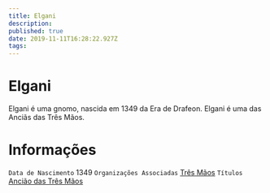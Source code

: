 ```yaml
---
title: Elgani
description: 
published: true
date: 2019-11-11T16:28:22.927Z
tags: 
---
```


<!-- SUBTITLE: Visão geral sobre Elgani -->

# Elgani
Elgani é uma gnomo, nascida em 1349 da Era de Drafeon. Elgani é uma das Anciãs das Três Mãos.

# Informações
`Data de Nascimento` 1349 
`Organizações Associadas` [Três Mãos](http://localhost/faccoes/faccoes-independentes/tres-maos#tres-maos)
`Títulos` [Ancião das Três Mãos](http://localhost/rankings-e-titulos/anciao-das-tres-maos#anciao-das-tres-maos)
